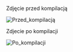 #

Zdjęcie przed kompilacją

![Przed_kompilacją](https://user-images.githubusercontent.com/79860696/122640057-a0eb2380-d0fd-11eb-806d-d539667d57c1.jpg)

Zdjecie po kompilacji

![Po_kompilacji](https://user-images.githubusercontent.com/79860696/122640061-a3e61400-d0fd-11eb-9484-b9c9a2a5e99e.jpg)




